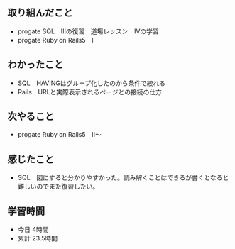 ## 取り組んだこと
- progate SQL　Ⅲの復習　道場レッスン　Ⅳの学習
- progate Ruby on Rails5　Ⅰ
## わかったこと
- SQL　HAVINGはグループ化したのから条件で絞れる
- Rails　URLと実際表示されるページとの接続の仕方
## 次やること
- progate Ruby on Rails5　Ⅱ～
## 感じたこと
- SQL　図にすると分かりやすかった。読み解くことはできるが書くとなると難しいのでまた復習したい。
## 学習時間
- 今日 4時間
- 累計 23.5時間

